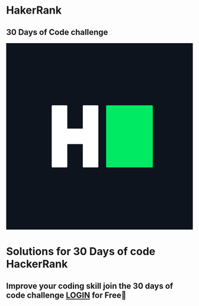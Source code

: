 # HakerRank
## 30 Days of Code challenge
![HackerRank](https://github.com/Divya2k5/HakerRank/blob/main/HackerRank/HackerRank.png)
# Solutions for 30 Days of code HackerRank 
## Improve your coding skill join the 30 days of code challenge [LOGIN](https://www.hackerrank.com/access-account/) for Free🎊  